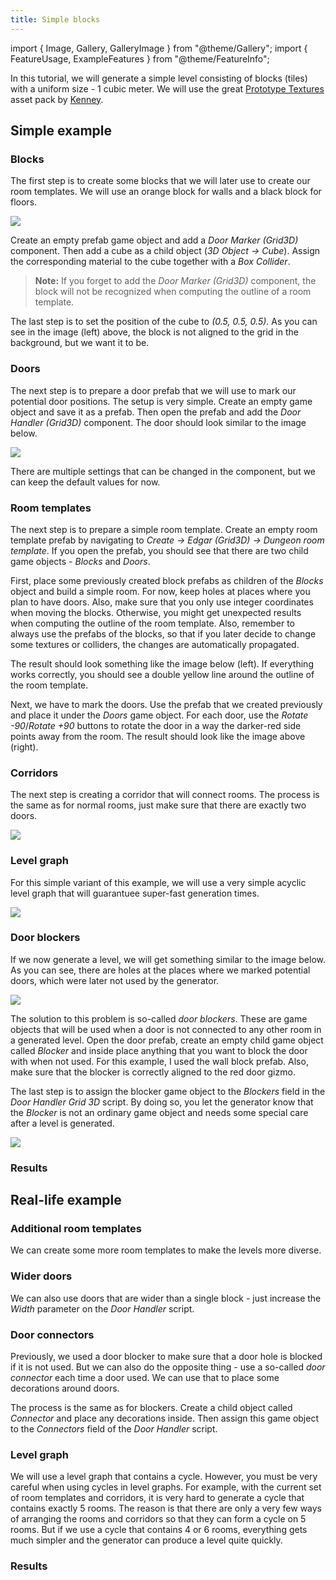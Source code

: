 ```yaml
---
title: Simple blocks
---
```


import { Image, Gallery, GalleryImage } from "@theme/Gallery";
import { FeatureUsage, ExampleFeatures } from "@theme/FeatureInfo";

In this tutorial, we will generate a simple level consisting of blocks (tiles) with a uniform size - 1 cubic meter. We will use the great [Prototype Textures](https://www.kenney.nl/assets/prototype-textures) asset pack by [Kenney](https://twitter.com/KenneyNL).

<Gallery cols={2} fixedHeight>
    <GalleryImage src="img/3d/examples/simple_blocks/simple_1.png" caption="Simple example" />
    <GalleryImage src="img/3d/examples/simple_blocks/result_1.png" caption="Real-life example" />
</Gallery>

## Simple example

### Blocks

The first step is to create some blocks that we will later use to create our room templates. We will use an orange block for walls and a black block for floors.

<Image src="img/3d/examples/simple_blocks/blocks.png" caption="Wall (left) and floor (right) blocks" />

Create an empty prefab game object and add a *Door Marker (Grid3D)* component. Then add a cube as a child object (*3D Object -> Cube*). Assign the corresponding material to the cube together with a *Box Collider*.

> **Note:** If you forget to add the *Door Marker (Grid3D)* component, the block will not be recognized when computing the outline of a room template.

<Gallery cols={2} fixedHeight>
    <GalleryImage src="img/3d/examples/simple_blocks/wall_not_aligned.png" caption="Wall block (not aligned)" />
    <GalleryImage src="img/3d/examples/simple_blocks/wall_aligned.png" caption="Wall block (aligned)" />
</Gallery>

The last step is to set the position of the cube to *(0.5, 0.5, 0.5)*. As you can see in the image (left) above, the block is not aligned to the grid in the background, but we want it to be.

### Doors

The next step is to prepare a door prefab that we will use to mark our potential door positions. The setup is very simple. Create an empty game object and save it as a prefab. Then open the prefab and add the *Door Handler (Grid3D)* component. The door should look similar to the image below.

<Image src="img/3d/examples/simple_blocks/door_empty.png" caption="Empty door visualisation. The darker red shows the outward-facing side of the door." />

There are multiple settings that can be changed in the component, but we can keep the default values for now.

### Room templates

The next step is to prepare a simple room template. Create an empty room template prefab by navigating to *Create -> Edgar (Grid3D) -> Dungeon room template*. If you open the prefab, you should see that there are two child game objects - *Blocks* and *Doors*.

First, place some previously created block prefabs as children of the *Blocks* object and build a simple room. For now, keep holes at places where you plan to have doors. Also, make sure that you only use integer coordinates when moving the blocks. Otherwise, you might get unexpected results when computing the outline of the room template. Also, remember to always use the prefabs of the blocks, so that if you later decide to change some textures or colliders, the changes are automatically propagated.

The result should look something like the image below (left). If everything works correctly, you should see a double yellow line around the outline of the room template.

<Gallery cols={2} fixedHeight>
    <GalleryImage src="img/3d/examples/simple_blocks/room_template_no_doors.png" caption="Simple room template (without doors)" />
    <GalleryImage src="img/3d/examples/simple_blocks/room_template_with_doors.png" caption="Simple room template (with doors)" />
</Gallery>

Next, we have to mark the doors. Use the prefab that we created previously and place it under the *Doors* game object. For each door, use the *Rotate -90*/*Rotate +90* buttons to rotate the door in a way the darker-red side points away from the room. The result should look like the image above (right).

### Corridors

The next step is creating a corridor that will connect rooms. The process is the same as for normal rooms, just make sure that there are exactly two doors.

<Image src="img/3d/examples/simple_blocks/corridor.png" caption="Empty door visualisation. The darker red shows the outward-facing side of the door." />

### Level graph

For this simple variant of this example, we will use a very simple acyclic level graph that will guarantuee super-fast generation times.

<Image src="img/3d/examples/simple_blocks/level_graph_simple.png" caption="Very simple acyclic level graph" />

### Door blockers

If we now generate a level, we will get something similar to the image below. As you can see, there are holes at the places where we marked potential doors, which were later not used by the generator.

<Image src="img/3d/examples/simple_blocks/simple_no_blockers.png" caption="Example result without door blockers." />

The solution to this problem is so-called *door blockers*. These are game objects that will be used when a door is not connected to any other room in a generated level. Open the door prefab, create an empty child game object called *Blocker* and inside place anything that you want to block the door with when not used. For this example, I used the wall block prefab. Also, make sure that the blocker is correctly aligned to the red door gizmo.

The last step is to assign the blocker game object to the *Blockers* field in the *Door Handler Grid 3D* script. By doing so, you let the generator know that the *Blocker* is not an ordinary game object and needs some special care after a level is generated.

<Image src="img/3d/examples/simple_blocks/door_only_blocker.png" caption="Door with a blocker" />

### Results

<Gallery cols={2} fixedHeight>
    <GalleryImage src="img/3d/examples/simple_blocks/simple_2.png" caption="Example result" />
    <GalleryImage src="img/3d/examples/simple_blocks/simple_3.png" caption="Example result" />
</Gallery>

## Real-life example

### Additional room templates

We can create some more room templates to make the levels more diverse.

<Gallery cols={2} fixedHeight>
    <GalleryImage src="img/3d/examples/simple_blocks/corridor2.png" caption="Shorter corridor" />
    <GalleryImage src="img/3d/examples/simple_blocks/room_template2.png" caption="L-shaped room" />
</Gallery>

### Wider doors

We can also use doors that are wider than a single block - just increase the *Width* parameter on the *Door Handler* script.

<Gallery cols={2} fixedHeight>
    <GalleryImage src="img/3d/examples/simple_blocks/corridor_wide.png" caption="Corridor with different sizes of doors on each end" />
    <GalleryImage src="img/3d/examples/simple_blocks/room_template_wide.png" caption="Room with different sizes of doors" />
</Gallery>

### Door connectors

Previously, we used a door blocker to make sure that a door hole is blocked if it is not used. But we can also do the opposite thing - use a so-called *door connector* each time a door used. We can use that to place some decorations around doors.

The process is the same as for blockers. Create a child object called *Connector* and place any decorations inside. Then assign this game object to the *Connectors* field of the *Door Handler* script.

<Gallery cols={2} fixedHeight>
    <GalleryImage src="img/3d/examples/simple_blocks/door_connector.png" caption="Two red decorations are placed on each side of the door" />
    <GalleryImage src="img/3d/examples/simple_blocks/level_connectors.png" caption="How it looks like when the connector is used" />
</Gallery>

### Level graph

We will use a level graph that contains a cycle. However, you must be very careful when using cycles in level graphs. For example, with the current set of room templates and corridors, it is very hard to generate a cycle that contains exactly 5 rooms. The reason is that there are only a very few ways of arranging the rooms and corridors so that they can form a cycle on 5 rooms. But if we use a cycle that contains 4 or 6 rooms, everything gets much simpler and the generator can produce a level quite quickly.

<Gallery cols={2} fixedHeight>
    <GalleryImage src="img/3d/examples/simple_blocks/level_graph_cycle_4.png" caption="Simple - the cycle contains 4 rooms, generates under 0.2s" />
    <GalleryImage src="img/3d/examples/simple_blocks/level_graph_cycle_5.png" caption="Hard - the cycle contains 5 rooms, often timeouts" />
</Gallery>

### Results

<Gallery cols={2} fixedHeight>
    <GalleryImage src="img/3d/examples/simple_blocks/result_3.png" caption="Example result" />
    <GalleryImage src="img/3d/examples/simple_blocks/result_2.png" caption="Example result" />
</Gallery>